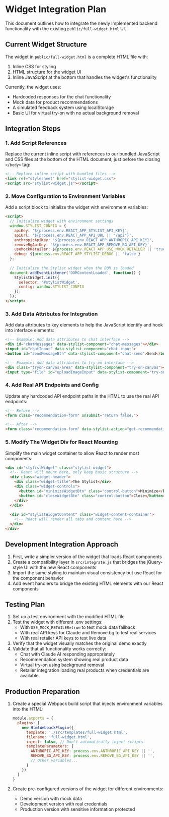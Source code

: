 # Widget Integration Plan

This document outlines how to integrate the newly implemented backend functionality with the existing `public/full-widget.html` UI.

## Current Widget Structure
The widget in `public/full-widget.html` is a complete HTML file with:
1. Inline CSS for styling
2. HTML structure for the widget UI
3. Inline JavaScript at the bottom that handles the widget's functionality

Currently, the widget uses:
- Hardcoded responses for the chat functionality
- Mock data for product recommendations
- A simulated feedback system using localStorage
- Basic UI for virtual try-on with no actual background removal

## Integration Steps

### 1. Add Script References

Replace the current inline script with references to our bundled JavaScript and CSS files at the bottom of the HTML document, just before the closing `</body>` tag:

```html
<!-- Replace inline script with bundled files -->
<link rel="stylesheet" href="stylist-widget.css">
<script src="stylist-widget.js"></script>
```

### 2. Move Configuration to Environment Variables

Add a script block to initialize the widget with environment variables:

```html
<script>
  // Initialize widget with environment settings
  window.STYLIST_CONFIG = {
    apiKey: '${process.env.REACT_APP_STYLIST_API_KEY}',
    apiUrl: '${process.env.REACT_APP_API_URL || "/api"}',
    anthropicApiKey: '${process.env.REACT_APP_ANTHROPIC_API_KEY}',
    removeBgApiKey: '${process.env.REACT_APP_REMOVE_BG_API_KEY}',
    useMockRetailer: ${process.env.REACT_APP_USE_MOCK_RETAILER || 'true'},
    debug: ${process.env.REACT_APP_STYLIST_DEBUG || 'false'}
  };
  
  // Initialize the Stylist widget when the DOM is loaded
  document.addEventListener('DOMContentLoaded', function() {
    StylistWidget.init({
      selector: '#stylistWidget',
      config: window.STYLIST_CONFIG
    });
  });
</script>
```

### 3. Add Data Attributes for Integration

Add data attributes to key elements to help the JavaScript identify and hook into interface elements:

```html
<!-- Example: Add data attributes to chat interface -->
<div id="chatMessages" data-stylist-component="chat-messages"></div>
<input id="chatInput" data-stylist-component="chat-input">
<button id="sendMessageBtn" data-stylist-component="chat-send">Send</button>

<!-- Example: Add data attributes to try-on interface -->
<div class="tryon-canvas-area" data-stylist-component="try-on-canvas"></div>
<input type="file" id="uploadImageInput" data-stylist-component="try-on-upload">
```

### 4. Add Real API Endpoints and Config

Update any hardcoded API endpoint paths in the HTML to use the real API endpoints:

```html
<!-- Before -->
<form class="recommendation-form" onsubmit="return false;">

<!-- After -->
<form class="recommendation-form" data-stylist-action="get-recommendations" action="/api/v1/recommendations">
```

### 5. Modify The Widget Div for React Mounting

Simplify the main widget container to allow React to render most components:

```html
<div id="stylistWidget" class="stylist-widget">
  <!-- React will mount here, only keep basic structure -->
  <div class="widget-header">
    <div class="widget-title">The Stylist</div>
    <div class="widget-controls">
      <button id="minimizeWidgetBtn" class="control-button">Minimize</button>
      <button id="closeWidgetBtn" class="control-button">Close</button>
    </div>
  </div>
  
  <div id="stylistWidgetContent" class="widget-content-container">
    <!-- React will render all tabs and content here -->
  </div>
</div>
```

## Development Integration Approach

1. First, write a simpler version of the widget that loads React components
2. Create a compatibility layer in `src/integrate.js` that bridges the jQuery-style UI with the new React components
3. Import the same styling to maintain visual consistency but use React for the component behavior
4. Add event handlers to bridge the existing HTML elements with our React components

## Testing Plan

1. Set up a test environment with the modified HTML file
2. Test the widget with different .env settings:
   - With `USE_MOCK_RETAILER=true` to test mock data fallback
   - With real API keys for Claude and Remove.bg to test real services
   - With real retailer API keys to test live data
3. Verify that the widget visually matches the original demo exactly
4. Validate that all functionality works correctly:
   - Chat with Claude AI responding appropriately
   - Recommendation system showing real product data
   - Virtual try-on using background removal
   - Retailer integration loading real products when credentials are available

## Production Preparation

1. Create a special Webpack build script that injects environment variables into the HTML:
   ```javascript
   module.exports = {
     plugins: [
       new HtmlWebpackPlugin({
         template: './src/templates/full-widget.html',
         filename: 'full-widget.html',
         inject: false, // Don't automatically inject scripts
         templateParameters: {
           ANTHROPIC_API_KEY: process.env.ANTHROPIC_API_KEY || '',
           REMOVE_BG_API_KEY: process.env.REMOVE_BG_API_KEY || '',
           // Other variables...
         }
       })
     ]
   }
   ```

2. Create pre-configured versions of the widget for different environments:
   - Demo version with mock data
   - Development version with real credentials
   - Production version with sensitive information protected